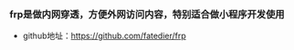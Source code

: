 <!--
 * @Author: findnr
 * @Date: 2024-03-31 10:08:57
 * @LastEditors: findnr
 * @LastEditTime: 2024-03-31 10:12:53
 * @Description: 
-->
### frp是做内网穿透，方便外网访问内容，特别适合做小程序开发使用
- github地址：https://github.com/fatedier/frp